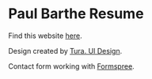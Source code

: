 # Paul Barthe Resume

Find this website [here](https://paulbarza.github.io/Cv_Paul_Barthe/).

Design created by [Tura. UI Design](https://www.behance.net/gallery/63164537/Tura-UI-Design).

Contact form working with [Formspree](https://formspree.io/).
